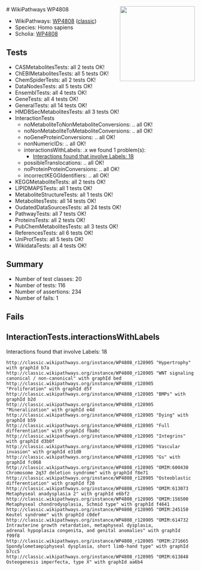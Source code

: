 <img style="float: right; width: 200px" src="https://upload.wikimedia.org/wikipedia/commons/thumb/8/83/Wplogo_with_text_500.png/640px-Wplogo_with_text_500.png" />
# WikiPathways WP4808

* WikiPathways: [WP4808](https://wikipathways.org/pathways/WP4808) ([classic](https://classic.wikipathways.org/instance/WP4808))
* Species: Homo sapiens
* Scholia: [WP4808](https://scholia.toolforge.org/wikipathways/WP4808)
## Tests
* CASMetabolitesTests: all 2 tests OK!
* ChEBIMetabolitesTests: all 5 tests OK!
* ChemSpiderTests: all 2 tests OK!
* DataNodesTests: all 5 tests OK!
* EnsemblTests: all 4 tests OK!
* GeneTests: all 4 tests OK!
* GeneralTests: all 14 tests OK!
* HMDBSecMetabolitesTests: all 3 tests OK!
* InteractionTests
    * noMetaboliteToNonMetaboliteConversions: .. all OK!
    * noNonMetaboliteToMetaboliteConversions: .. all OK!
    * noGeneProteinConversions: .. all OK!
    * nonNumericIDs: .. all OK!
    * interactionsWithLabels: .x we found 1 problem(s):
        * [Interactions found that involve Labels: 18](#fe97a8c0)
    * possibleTranslocations: .. all OK!
    * noProteinProteinConversions: .. all OK!
    * incorrectKEGGIdentifiers: .. all OK!
* KEGGMetaboliteTests: all 2 tests OK!
* LIPIDMAPSTests: all 1 tests OK!
* MetaboliteStructureTests: all 1 tests OK!
* MetabolitesTests: all 14 tests OK!
* OudatedDataSourcesTests: all 24 tests OK!
* PathwayTests: all 7 tests OK!
* ProteinsTests: all 2 tests OK!
* PubChemMetabolitesTests: all 3 tests OK!
* ReferencesTests: all 6 tests OK!
* UniProtTests: all 5 tests OK!
* WikidataTests: all 4 tests OK!


## Summary

* Number of test classes: 20
* Number of tests: 116
* Number of assertions: 234
* Number of fails: 1

## Fails

<a name="fe97a8c0" />

## InteractionTests.interactionsWithLabels

Interactions found that involve Labels: 18
```
http://classic.wikipathways.org/instance/WP4808_r128905 "Hypertrophy" with graphId b7a
http://classic.wikipathways.org/instance/WP4808_r128905 "WNT signaling
canonical / non-canonical" with graphId bed
http://classic.wikipathways.org/instance/WP4808_r128905 "Proliferation" with graphId d5f
http://classic.wikipathways.org/instance/WP4808_r128905 "BMPs" with graphId b2d
http://classic.wikipathways.org/instance/WP4808_r128905 "Mineralization" with graphId e4d
http://classic.wikipathways.org/instance/WP4808_r128905 "Dying" with graphId b59
http://classic.wikipathways.org/instance/WP4808_r128905 "Full differentiation" with graphId fba0c
http://classic.wikipathways.org/instance/WP4808_r128905 "Integrins" with graphId d3b0f
http://classic.wikipathways.org/instance/WP4808_r128905 "Vascular invasion" with graphId e31d0
http://classic.wikipathways.org/instance/WP4808_r128905 "Gs" with graphId fc068
http://classic.wikipathways.org/instance/WP4808_r128905 "OMIM:600430
Chromosome 2q37 deletion syndrome" with graphId f8e71
http://classic.wikipathways.org/instance/WP4808_r128905 "Osteoblastic
differentiation" with graphId f20
http://classic.wikipathways.org/instance/WP4808_r128905 "OMIM:613073
Metaphyseal anadysplasia 2" with graphId e6bf2
http://classic.wikipathways.org/instance/WP4808_r128905 "OMIM:156500
Metaphyseal chondrodysplasia, Schmid type" with graphId f4641
http://classic.wikipathways.org/instance/WP4808_r128905 "OMIM:245150
Keutel syndrome" with graphId c0def
http://classic.wikipathways.org/instance/WP4808_r128905 "OMIM:614732
Intrauterine growth retardation, metaphyseal dysplasia, 
adrenal hypoplasia congenita, and genital anomalies" with graphId f99f8
http://classic.wikipathways.org/instance/WP4808_r128905 "OMIM:271665
Spondylometaepiphyseal dysplasia, short limb-hand type" with graphId b7cc5
http://classic.wikipathways.org/instance/WP4808_r128905 "OMIM:613848
Osteogenesis imperfecta, type X" with graphId aa6b4
```

